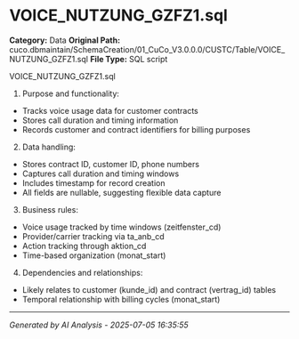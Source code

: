 # VOICE_NUTZUNG_GZFZ1.sql

**Category:** Data
**Original Path:** cuco.dbmaintain/SchemaCreation/01_CuCo_V3.0.0.0/CUSTC/Table/VOICE_NUTZUNG_GZFZ1.sql
**File Type:** SQL script

VOICE_NUTZUNG_GZFZ1.sql
1. Purpose and functionality:
- Tracks voice usage data for customer contracts
- Stores call duration and timing information
- Records customer and contract identifiers for billing purposes

2. Data handling:
- Stores contract ID, customer ID, phone numbers
- Captures call duration and timing windows
- Includes timestamp for record creation
- All fields are nullable, suggesting flexible data capture

3. Business rules:
- Voice usage tracked by time windows (zeitfenster_cd)
- Provider/carrier tracking via ta_anb_cd
- Action tracking through aktion_cd
- Time-based organization (monat_start)

4. Dependencies and relationships:
- Likely relates to customer (kunde_id) and contract (vertrag_id) tables
- Temporal relationship with billing cycles (monat_start)

---
*Generated by AI Analysis - 2025-07-05 16:35:55*
